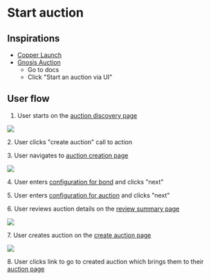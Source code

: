 # Start auction

## Inspirations

* [Copper Launch](https://docs.alchemist.wtf/copper/fair-launch-auctions/auction-creation)
* [Gnosis Auction](https://gnosis-auction.eth.link/#/start)
  * Go to docs
  * Click "Start an auction via UI"

## User flow

1. User starts on the [auction discovery page](../pages/auction\_discovery\_page/)

![](../assets/copper/auction\_discovery\_page.png)

2\. User clicks "create auction" call to action

3\. User navigates to [auction creation page](../pages/create\_auction\_page/)

![](../assets/copper/auction\_creation\_page.png)

4\. User enters [configuration for bond](../pages/create\_auction\_page/features/bond\_config.md) and clicks "next"

5\. User enters [configuration for auction](../pages/create\_auction\_page/features/auction\_config.md) and clicks "next"

6\. User reviews auction details on the [review summary page](../pages/create\_auction\_page/features/review\_summary.md)

![](../assets/copper/auction\_summary.png)

7\. User creates auction on the [create auction page](../pages/create\_auction\_page/)

![](../assets/copper/create\_auction.png)

8\. User clicks link to go to created auction which brings them to their [auction page](../pages/auction\_page/)
